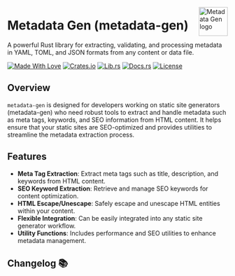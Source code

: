 <!-- markdownlint-disable MD033 MD041 -->
<img src="https://kura.pro/metadata-gen/images/logos/metadata-gen.svg"
alt="Metadata Gen logo" height="66" align="right" />
<!-- markdownlint-enable MD033 MD041 -->

# Metadata Gen (metadata-gen)

A powerful Rust library for extracting, validating, and processing metadata in YAML, TOML, and JSON formats from any content or data file.

[![Made With Love][made-with-rust]][14] [![Crates.io][crates-badge]][8] [![Lib.rs][libs-badge]][10] [![Docs.rs][docs-badge]][9] [![License][license-badge]][2]

## Overview

`metadata-gen` is designed for developers working on static site generators (metadata-gen) who need robust tools to extract and handle metadata such as meta tags, keywords, and SEO information from HTML content. It helps ensure that your static sites are SEO-optimized and provides utilities to streamline the metadata extraction process.

## Features

- **Meta Tag Extraction**: Extract meta tags such as title, description, and keywords from HTML content.
- **SEO Keyword Extraction**: Retrieve and manage SEO keywords for content optimization.
- **HTML Escape/Unescape**: Safely escape and unescape HTML entities within your content.
- **Flexible Integration**: Can be easily integrated into any static site generator workflow.
- **Utility Functions**: Includes performance and SEO utilities to enhance metadata management.

[9]: https://docs.rs/metadata-gen
[2]: https://opensource.org/licenses/MIT
[8]: https://crates.io/crates/metadata-gen-html
[10]: https://lib.rs/crates/metadata-gen-html
[14]: https://www.rust-lang.org

[crates-badge]: https://img.shields.io/crates/v/metadata-gen-html.svg?style=for-the-badge 'Crates.io badge'
[docs-badge]: https://img.shields.io/docsrs/metadata-gen-html.svg?style=for-the-badge 'Docs.rs badge'
[libs-badge]: https://img.shields.io/badge/lib.rs-v0.0.1-orange.svg?style=for-the-badge 'Lib.rs badge'
[license-badge]: https://img.shields.io/crates/l/metadata-gen-html.svg?style=for-the-badge 'License badge'
[made-with-rust]: https://img.shields.io/badge/rust-f04041?style=for-the-badge&labelColor=c0282d&logo=rust 'Made With Rust badge'

## Changelog 📚
